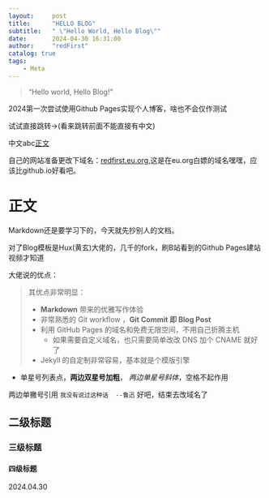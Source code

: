 ```yaml
---
layout:     post
title:      "HELLO BLOG"
subtitle:   " \"Hello World, Hello Blog\""
date:       2024-04-30 16:31:00
author:     "redFirst"
catalog: true
tags:
    - Meta
---
```


> “Hello world, Hello Blog!”

2024第一次尝试使用Github Pages实现个人博客，啥也不会仅作测试

试试直接跳转->(看来跳转前面不能直接有中文)

中文abc[正文](#build)

自己的网站准备更改下域名：[redfirst.eu.org](https://redfirst.eu.org),这是在eu.org白嫖的域名嘿嘿，应该比github.io好看吧。


<p id = "build"></p>

# 正文
Markdown还是要学习下的，今天就先抄别人的文档。

对了Blog模板是Hux(黄玄)大佬的，几千的fork，刷B站看到的Github Pages建站视频才知道

大佬说的优点：

>其优点非常明显：
>
>* **Markdown** 带来的优雅写作体验
>* 非常熟悉的 Git workflow ，**Git Commit 即 Blog Post**
>* 利用 GitHub Pages 的域名和免费无限空间，不用自己折腾主机
>	 * 如果需要自定义域名，也只需要简单改改 DNS 加个 CNAME 就好了 
>* Jekyll 的自定制非常容易，基本就是个模版引擎

* 单星号列表点，**两边双星号加粗**，         *两边单星号斜体*，空格不起作用

两边单撇号引用 `我没有说过这种话  --鲁迅`
好吧，结束去改域名了


## 二级标题
### 三级标题
#### 四级标题

2024.04.30